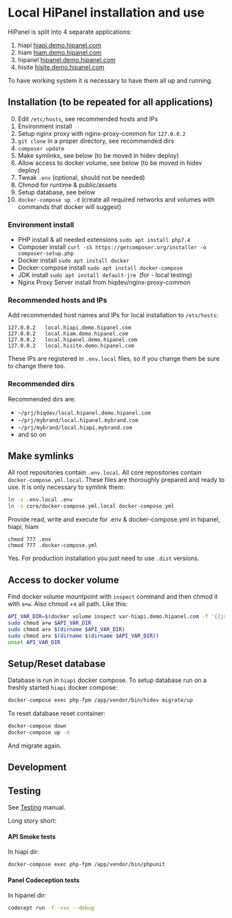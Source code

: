 # Local HiPanel installation and use

HiPanel is split into 4 separate applications:

1. hiapi     [hiapi.demo.hipanel.com]
2. hiam       [hiam.demo.hipanel.com]
3. hipanel [hipanel.demo.hipanel.com]
4. hisite   [hisite.demo.hipanel.com]

[hiapi.demo.hipanel.com]: https://git.hiqdev.com/hiqdev/hiapi.demo.hipanel.com
[hiam.demo.hipanel.com]: https://git.hiqdev.com/hiqdev/hiam.demo.hipanel.com
[hipanel.demo.hipanel.com]: https://git.hiqdev.com/hiqdev/hipanel.demo.hipanel.com
[hisite.demo.hipanel.com]: https://git.hiqdev.com/hiqdev/hisite.demo.hipanel.com

To have working system it is necessary to have them all up and running.

## Installation (to be repeated for all applications)

0. Edit `/etc/hosts`, see recommended hosts and IPs
1. Environment install
2. Setup nginx proxy with nginx-proxy-common for `127.0.0.2`
3. `git clone` in a proper directory, see recommended dirs
4. `composer update`
5. Make symlinks, see below (to be moved in hidev deploy)
6. Allow access to docker volume, see below (to be moved in hidev deploy)
7. Tweak `.env` (optional, should not be needed)
8. Chmod for runtime & public/assets
9. Setup database, see below 
10. `docker-compose up -d` (create all required networks and volumes with commands that docker will suggest)

### Environment install

- PHP install & all needed extensions ```sudo apt install php7.4```
- Composer install ```curl -sS https://getcomposer.org/installer -o composer-setup.php```
- Docker install ```sudo apt install docker```
- Docker-compose install ```sudo apt install docker-compose```
- JDK install ```sudo apt install default-jre ```(for - local testing)
- Nginx Proxy Server install from hiqdev/nginx-proxy-common

### Recommended hosts and IPs

Add recommended host names and IPs for local installation to `/ets/hosts`:

```hosts
127.0.0.2   local.hiapi.demo.hipanel.com
127.0.0.2   local.hiam.demo.hipanel.com
127.0.0.2   local.hipanel.demo.hipanel.com
127.0.0.2   local.hisite.demo.hipanel.com
```

These IPs are registered in `.env.local` files, so if you change them be sure
to change there too.

### Recommended dirs

Recommended dirs are:

- `~/prj/hiqdev/local.hipanel.demo.hipanel.com`
- `~/prj/mybrand/local.hipanel.mybrand.com`
- `~/prj/mybrand/local.hiapi.mybrand.com`
- and so on

## Make symlinks

All root repositories contain `.env.local`.
All core repositories contain `docker-compose.yml.local`.
These files are thoroughly prepared and ready to use.
It is only necessary to symlink them:

```sh
ln -s .env.local .env
ln -s core/docker-compose.yml.local docker-compose.yml
```
Provide read, write and execute for .env & docker-compose.yml in hipanel, hiapi, hiam
``` 
chmod 777 .env
chmod 777 .docker-compose.yml
```

Yes. For production installation you just need to use `.dist` versions.

## Access to docker volume

Find docker volume mountpoint with `inspect` command and then chmod it with `a+w`.
Also chmod +x all path. Like this:

```sh
API_VAR_DIR=$(docker volume inspect var-hiapi.demo.hipanel.com -f '{{json .Mountpoint}}')
sudo chmod a+w $API_VAR_DIR
sudo chmod a+x $(dirname $API_VAR_DIR)
sudo chmod a+x $(dirname $(dirname $API_VAR_DIR))
unset API_VAR_DIR
```

## Setup/Reset database

Database is run in `hiapi` docker compose.
To setup database run on a freshly started `hiapi` docker compose:

```sh
docker-compose exec php-fpm /app/vendor/bin/hidev migrate/up
```

To reset database reset container:

```sh
docker-compose down
docker-compose up -d
```

And migrate again.

## Development


## Testing

See [Testing] manual.

[Testing]: Testing.md

Long story short:

#### API Smoke tests

In hiapi dir:

```sh
docker-compose exec php-fpm /app/vendor/bin/phpunit
```

#### Panel Codeception tests

In hipanel dir:

```sh
codecept run -f -vvv --debug
```
